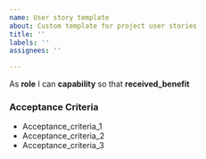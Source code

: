 ```yaml
---
name: User story template
about: Custom template for project user stories
title: ''
labels: ''
assignees: ''

---
```


As **role** I can **capability** so that **received_benefit**


### Acceptance Criteria
- Acceptance_criteria_1
- Acceptance_criteria_2
- Acceptance_criteria_3

